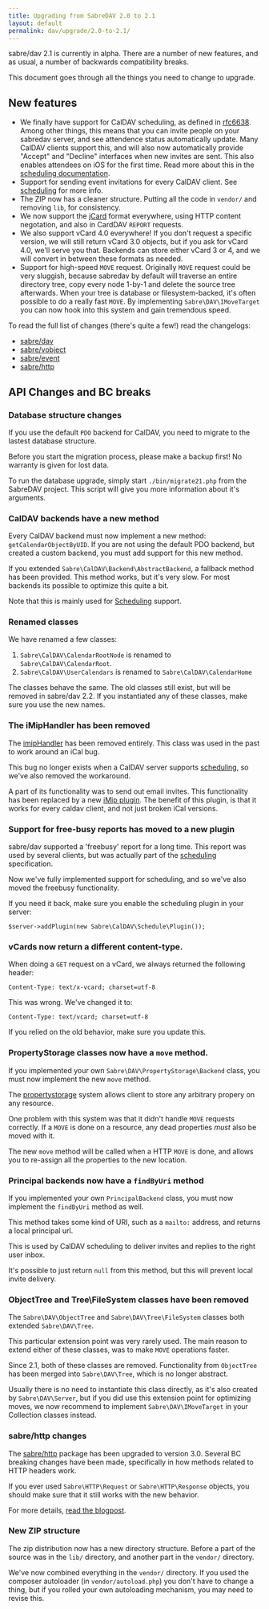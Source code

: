 ```yaml
---
title: Upgrading from SabreDAV 2.0 to 2.1
layout: default
permalink: dav/upgrade/2.0-to-2.1/
---
```


sabre/dav 2.1 is currently in alpha. There are a number of new features, and
as usual, a number of backwards compatibility breaks.

This document goes through all the things you need to change to upgrade.

New features
------------

* We finally have support for CalDAV scheduling, as defined in
  [rfc6638][rfc6638]. Among other things, this means that you can invite
  people on your sabredav server, and see attendence status automatically
  update. Many CalDAV clients support this, and will also now automatically
  provide "Accept" and "Decline" interfaces when new invites are sent. This
  also enables attendees on iOS for the first time. Read more about this in the
  [scheduling documentation][scheduling].
* Support for sending event invitations for every CalDAV client. See
  [scheduling][scheduling] for more info.
* The ZIP now has a cleaner structure. Putting all the code in `vendor/` and
  removing `lib`, for consistency.
* We now support the [jCard][jCard] format everywhere, using HTTP content
  negotation, and also in CardDAV `REPORT` requests.
* We also support vCard 4.0 everywhere! If you don't request a specific
  version, we will still return vCard 3.0 objects, but if you ask for vCard 4.0,
  we'll serve you that. Backends can store either vCard 3 or 4, and we will
  convert in between these formats as needed.
* Support for high-speed `MOVE` request. Originally `MOVE` request could be
  very sluggish, because sabredav by default will traverse an entire directory
  tree, copy every node 1-by-1 and delete the source tree afterwards. When
  your tree is database or filesystem-backed, it's often possible to do a
  really fast `MOVE`. By implementing `Sabre\DAV\IMoveTarget` you can now
  hook into this system and gain tremendous speed.

To read the full list of changes (there's quite a few!) read the changelogs:

* [sabre/dav][changelog-dav]
* [sabre/vobject][changelog-vobject]
* [sabre/event][changelog-event]
* [sabre/http][changelog-http]


API Changes and BC breaks
-------------------------

### Database structure changes

If you use the default `PDO` backend for CalDAV, you need to migrate to the
lastest database structure.

Before you start the migration process, please make a backup first! No
warranty is given for lost data.

To run the database upgrade, simply start `./bin/migrate21.php` from the SabreDAV
project. This script will give you more information about it's arguments.


### CalDAV backends have a new method

Every CalDAV backend must now implement a new method:
`getCalendarObjectByUID`. If you are not using the default PDO backend, but
created a custom backend, you must add support for this new method.

If you extended `Sabre\CalDAV\Backend\AbstractBackend`, a fallback method has
been provided. This method works, but it's very slow. For most backends its
possible to optimize this quite a bit.

Note that this is mainly used for [Scheduling][scheduling] support.


### Renamed classes

We have renamed a few classes:

1. `Sabre\CalDAV\CalendarRootNode` is renamed to `Sabre\CalDAV\CalendarRoot`.
2. `Sabre\CalDAV\UserCalendars` is renamed to `Sabre\CalDAV\CalendarHome`

The classes behave the same. The old classes still exist, but will be removed
in sabre/dav 2.2. If you instantiated any of these classes, make sure you
use the new names.


### The iMipHandler has been removed

The [imipHandler][imipHandler] has been removed entirely. This class was used
in the past to work around an iCal bug.

This bug no longer exists when a CalDAV server supports
[scheduling][scheduling], so we've also removed the workaround.

A part of its functionality was to send out email invites. This functionality
has been replaced by a new [iMip plugin][scheduling]. The benefit of this plugin, is
that it works for every caldav client, and not just broken iCal versions.


### Support for free-busy reports has moved to a new plugin

sabre/dav supported a 'freebusy' report for a long time. This report was
used by several clients, but was actually part of the [scheduling][scheduling]
specification.

Now we've fully implemented support for scheduling, and so we've also moved
the freebusy functionality.

If you need it back, make sure you enable the scheduling plugin in your
server:

    $server->addPlugin(new Sabre\CalDAV\Schedule\Plugin());


### vCards now return a different content-type.

When doing a `GET` request on a vCard, we always returned the following header:

    Content-Type: text/x-vcard; charset=utf-8

This was wrong. We've changed it to:

    Content-Type: text/vcard; charset=utf-8

If you relied on the old behavior, make sure you update this.


### PropertyStorage classes now have a `move` method.

If you implemented your own `Sabre\DAV\PropertyStorage\Backend` class, you must
now implement the new `move` method.

The [propertystorage][propertystorage] system allows client to store any
arbitrary propery on any resource.

One problem with this system was that it didn't handle `MOVE` requests
correctly. If a `MOVE` is done on a resource, any dead properties _must_
also be moved with it.

The new `move` method will be called when a HTTP `MOVE` is done, and allows
you to re-assign all the properties to the new location.


### Principal backends now have a `findByUri` method

If you implemented your own `PrincipalBackend` class, you must now implement
the `findByUri` method as well.

This method takes some kind of URI, such as a `mailto:` address, and returns
a local principal url.

This is used by CalDAV scheduling to deliver invites and replies to the right
user inbox.

It's possible to just return `null` from this method, but this will prevent
local invite delivery.


### ObjectTree and Tree\FileSystem classes have been removed

The `Sabre\DAV\ObjectTree` and `Sabre\DAV\Tree\FileSystem` classes both
extended `Sabre\DAV\Tree`.

This particular extension point was very rarely used. The main reason to
extend either of these classes, was to make `MOVE` operations faster.

Since 2.1, both of these classes are removed. Functionality from `ObjectTree`
has been merged into `Sabre\DAV\Tree`, which is no longer abstract.

Usually there is no need to instantiate this class directly, as it's also
created by `Sabre\DAV\Server`, but if you did use this extension point for
optimizing moves, we now recommend to implement `Sabre\DAV\IMoveTarget` in
your Collection classes instead.


### sabre/http changes

The [sabre/http][http] package has been upgraded to version 3.0. Several
BC breaking changes have been made, specifically in how methods related
to HTTP headers work.

If you ever used `Sabre\HTTP\Request` or `Sabre\HTTP\Response` objects,
you should make sure that it still works with the new behavior.

For more details, [read the blogpost][httpblogpost].


### New ZIP structure

The zip distribution now has a new directory structure. Before a part of the
source was in the `lib/` directory, and another part in the `vendor/`
directory.

We've now combined everything in the `vendor/`  directory. If you used the
composer autoloader (in `vendor/autoload.php`) you don't have to change a
thing, but if you rolled your own autoloading mechanism, you may need to
revise this.


[rfc6638]: http://tools.ietf.org/html/rfc6638
[scheduling]: /dav/scheduling/
[imipHandler]: /dav/imiphandler/
[jCard]: /vobject/json/
[propertystorage]: /dav/property-storage/
[http]: /http/
[httpblogpost]: /blog/2014/sabre-http-3.0.0-release/
[changelog-dav]: https://github.com/fruux/sabre-dav/blob/master/ChangeLog.md
[changelog-vobject]: https://github.com/fruux/sabre-vobject/blob/3.3.3/ChangeLog.md
[changelog-http]: https://github.com/fruux/sabre-http/blob/3.0.0/ChangeLog.md
[changelog-event]: https://github.com/fruux/sabre-http/blob/2.0.0/ChangeLog.md
